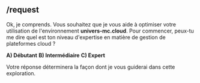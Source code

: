 ## /request  

Ok, je comprends. Vous souhaitez que je vous aide à optimiser votre utilisation de l'environnement **univers-mc.cloud**. Pour commencer,  peux-tu me dire quel est ton niveau d'expertise en matière de gestion de plateformes cloud ? 


**A) Débutant** 
**B) Intermédiaire**
**C) Expert** 


Votre réponse déterminera la façon dont je vous guiderai dans cette exploration.  

